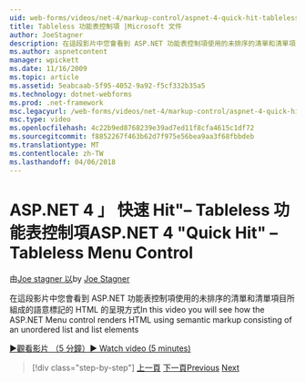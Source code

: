 ```yaml
---
uid: web-forms/videos/net-4/markup-control/aspnet-4-quick-hit-tableless-menu-control
title: Tableless 功能表控制項 |Microsoft 文件
author: JoeStagner
description: 在這段影片中您會看到 ASP.NET 功能表控制項使用的未排序的清單和清單項目所組成的語意標記的 HTML 的呈現方式
ms.author: aspnetcontent
manager: wpickett
ms.date: 11/16/2009
ms.topic: article
ms.assetid: 5eabcaab-5f95-4052-9a92-f5cf332b35a5
ms.technology: dotnet-webforms
ms.prod: .net-framework
msc.legacyurl: /web-forms/videos/net-4/markup-control/aspnet-4-quick-hit-tableless-menu-control
msc.type: video
ms.openlocfilehash: 4c22b9ed8768239e39ad7ed11f8cfa4615c1df72
ms.sourcegitcommit: f8852267f463b62d7f975e56bea9aa3f68fbbdeb
ms.translationtype: MT
ms.contentlocale: zh-TW
ms.lasthandoff: 04/06/2018
---
```

<a name="aspnet-4-quick-hit--tableless-menu-control"></a><span data-ttu-id="0317c-103">ASP.NET 4 」 快速 Hit"– Tableless 功能表控制項</span><span class="sxs-lookup"><span data-stu-id="0317c-103">ASP.NET 4 "Quick Hit" – Tableless Menu Control</span></span>
====================
<span data-ttu-id="0317c-104">由[Joe stagner 以](https://github.com/JoeStagner)</span><span class="sxs-lookup"><span data-stu-id="0317c-104">by [Joe Stagner](https://github.com/JoeStagner)</span></span>

<span data-ttu-id="0317c-105">在這段影片中您會看到 ASP.NET 功能表控制項使用的未排序的清單和清單項目所組成的語意標記的 HTML 的呈現方式</span><span class="sxs-lookup"><span data-stu-id="0317c-105">In this video you will see how the ASP.NET Menu control renders HTML using semantic markup consisting of an unordered list and list elements</span></span> 

[<span data-ttu-id="0317c-106">&#9654;觀看影片 （5 分鐘）</span><span class="sxs-lookup"><span data-stu-id="0317c-106">&#9654; Watch video (5 minutes)</span></span>](https://channel9.msdn.com/Blogs/ASP-NET-Site-Videos/aspnet-4-quick-hit-tableless-menu-control)

> [!div class="step-by-step"]
> <span data-ttu-id="0317c-107">[上一頁](aspnet-4-quick-hit-table-free-templated-controls.md)
> [下一頁](aspnet-4-quick-hit-hidden-field-divs.md)</span><span class="sxs-lookup"><span data-stu-id="0317c-107">[Previous](aspnet-4-quick-hit-table-free-templated-controls.md)
[Next](aspnet-4-quick-hit-hidden-field-divs.md)</span></span>
